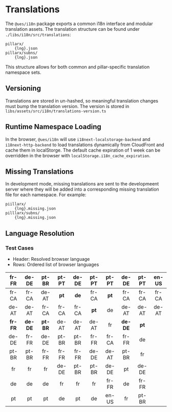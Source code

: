 # Translations

The `@ues/i18n` package exports a common i18n interface and modular translation assets.
The translation structure can be found under `./libs/i18n/src/translations`:

    pillarx/
    	{lng}.json
    pillarx/subns/
    	{lng}.json

This structure allows for both common and pillar-specific translation namespace sets.

## Versioning

Translations are stored in un-hashed, so meaningful translation changes must bump the translation version. The version is stored in `libs/assets/src/i18n/translations-version.ts`

## Runtime Namespace Loading

In the browser, `@ues/i18n` will use `i18next-localstorage-backend` and `i18next-http-backend` to load translations dynamically from CloudFront and cache them in localStorge.
The default cache expiration of 1 week can be overridden in the browser with `localStorage.i18n_cache_expiration`.

## Missing Translations

In development mode, missing translations are sent to the developmeent server where they will be added into a corresponding missing translation file for each namespace. For example:

    piillarx/
    	{lng}.missing.json
    pilllarx/subns/
    	{lng}.missing.json

## Language Resolution

### Test Cases

- Header: Resolved browser language
- Rows: Ordered list of browser languages

|   fr-FR   |   de-DE   |   pt-BR   | pt-PT  | de-DE  | pt-PT  | pt-PT  |   de-DE   | pt-PT  | en-US |
| :-------: | :-------: | :-------: | :----: | :----: | :----: | :----: | :-------: | :----: | :---: |
|   fr-CA   |   fr-CA   |   de-AT   | **pt** | **de** | fr-CA  | **pt** |   fr-CA   | fr-CA  | fr-CA |
|   de-AT   |   de-AT   |   fr-CA   | fr-CA  | fr-CA  | **pt** |   de   |   de-AT   | de-AT  | de-AT |
| **fr-FR** | **de-DE** | **pt-BR** | de-AT  | de-AT  | de-AT  |   fr   | **de-DE** | **pt** |       |
|   de-DE   |   fr-FR   |   de-DE   | pt-BR  | pt-BR  | fr-FR  | fr-CA  |   fr-FR   |   de   |       |
|   pt-BR   |   pt-BR   |   fr-FR   | fr-FR  | fr-FR  | de-DE  | de-AT  |   pt-BR   |   fr   |       |
|    fr     |    fr     |    fr     | de-DE  | pt-BR  | pt-BR  | de-DE  |    pt     | de-DE  |       |
|    de     |    de     |    de     |   fr   |   fr   |   fr   | fr-FR  |    de     | fr-FR  |       |
|    pt     |    pt     |    pt     |   de   |   pt   |   de   | en-US  |    fr     | pt-BR  |       |
